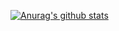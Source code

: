 [![Anurag's github stats](https://github-readme-stats.vercel.app/api?username=serivemejia)](https://github.com/anuraghazra/github-readme-stats)
